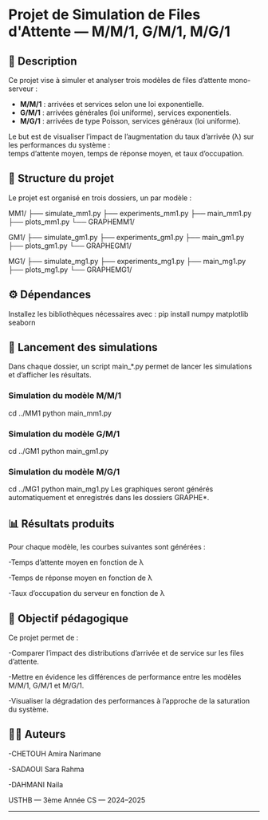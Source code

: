 # Projet de Simulation de Files d'Attente — M/M/1, G/M/1, M/G/1

## 📌 Description

Ce projet vise à simuler et analyser trois modèles de files d’attente mono-serveur :

- **M/M/1** : arrivées et services selon une loi exponentielle.
- **G/M/1** : arrivées générales (loi uniforme), services exponentiels.
- **M/G/1** : arrivées de type Poisson, services généraux (loi uniforme).

Le but est de visualiser l’impact de l’augmentation du taux d’arrivée (λ) sur les performances du système :  
temps d’attente moyen, temps de réponse moyen, et taux d’occupation.

## 📁 Structure du projet

Le projet est organisé en trois dossiers, un par modèle :

MM1/
├── simulate_mm1.py
├── experiments_mm1.py
├── main_mm1.py
├── plots_mm1.py
└── GRAPHEMM1/

GM1/
├── simulate_gm1.py
├── experiments_gm1.py
├── main_gm1.py
├── plots_gm1.py
└── GRAPHEGM1/

MG1/
├── simulate_mg1.py
├── experiments_mg1.py
├── main_mg1.py
├── plots_mg1.py
└── GRAPHEMG1/


## ⚙️ Dépendances

Installez les bibliothèques nécessaires avec :
pip install numpy matplotlib seaborn

## 🚀 Lancement des simulations
Dans chaque dossier, un script main_*.py permet de lancer les simulations et d’afficher les résultats.

### Simulation du modèle M/M/1
cd ../MM1
python main_mm1.py

### Simulation du modèle G/M/1
cd ../GM1
python main_gm1.py

### Simulation du modèle M/G/1
cd ../MG1
python main_mg1.py
Les graphiques seront générés automatiquement et enregistrés dans les dossiers GRAPHE*.

## 📊 Résultats produits
Pour chaque modèle, les courbes suivantes sont générées :

-Temps d’attente moyen en fonction de λ

-Temps de réponse moyen en fonction de λ

-Taux d’occupation du serveur en fonction de λ

## 🎯 Objectif pédagogique
Ce projet permet de :

-Comparer l’impact des distributions d’arrivée et de service sur les files d’attente.

-Mettre en évidence les différences de performance entre les modèles M/M/1, G/M/1 et M/G/1.

-Visualiser la dégradation des performances à l’approche de la saturation du système.

## 👨‍💻 Auteurs
-CHETOUH Amira Narimane

-SADAOUI Sara Rahma

-DAHMANI Naila



USTHB — 3ème Année CS — 2024–2025


---
